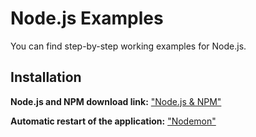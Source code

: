 # Node.js Examples

You can find step-by-step working examples for Node.js.

## Installation
**Node.js and NPM download link:** ["Node.js & NPM"](https://nodejs.org/en/download/)

**Automatic restart of the application:** ["Nodemon"](https://nodemon.io/)




